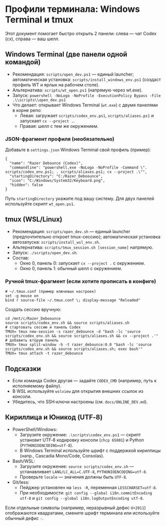 # Профили терминала: Windows Terminal и tmux

Этот документ помогает быстро открыть 2 панели: слева — чат Codex (cx), справа — ваш шелл.

## Windows Terminal (две панели одной командой)
- Рекомендация: `scripts/open_dev.ps1` — единый launcher; автоматическая установка: `scripts/install_windows_env.ps1` (создаст профиль WT и ярлык на рабочем столе).
- Альтернатива: `scripts/wt_open.ps1` (напрямую через wt.exe).
- Запуск: `powershell -NoLogo -NoProfile -ExecutionPolicy Bypass -File .\\scripts\\open_dev.ps1`
- Что делает: открывает Windows Terminal (`wt.exe`) с двумя панелями в корне репо:
  - Левая: загружает `scripts/codex_env.ps1`, `scripts/aliases.ps1` и запускает `cx --project .`.
  - Правая: шелл с тем же окружением.

### JSON-фрагмент профиля (необязательно)
Добавьте в `settings.json` Windows Terminal свой профиль (пример):

```
{
  "name": "Razer Debounce (Codex)",
  "commandline": "powershell.exe -NoLogo -NoProfile -Command \". scripts/codex_env.ps1; . scripts/aliases.ps1; cx --project .\"",
  "startingDirectory": "C:/Razer_Deboounce",
  "icon": "C:/Windows/System32/Keyboard.png",
  "hidden": false
}
```

Путь `startingDirectory` укажите под вашу систему. Для двух панелей используйте скрипт `wt_open.ps1`.

## tmux (WSL/Linux)
- Рекомендация: `scripts/open_dev.sh` — единый launcher (предпочтительно откроет tmux-сессию); автоматическая установка автозапуска: `scripts/install_wsl_env.sh`.
- Альтернатива: `scripts/tmux_session.sh [session_name]` напрямую.
- Запуск: `./scripts/open_dev.sh`.
- Состав:
  - Окно 0, панель 0: запускает `cx --project .` с окружением.
  - Окно 0, панель 1: обычный шелл с окружением.

### Ручной tmux-фрагмент (если хотите прописать в конфиге)
```
# ~/.tmux.conf (пример ключевых настроек)
set -g mouse on
bind r source-file ~/.tmux.conf \; display-message "Reloaded" 
```

Создать сессию вручную:
```
cd /mnt/c/Razer_Deboounce
source scripts/codex_env.sh && source scripts/aliases.sh
# стартовать сессию и панель Codex
TMUX= tmux new-session -s razer_debounce -d "bash -lc 'source scripts/codex_env.sh && source scripts/aliases.sh && cx --project .'"
# добавить вторую панель
TMUX= tmux split-window -h -t razer_debounce:0.0 "bash -lc 'source scripts/codex_env.sh && source scripts/aliases.sh; exec bash'"
TMUX= tmux attach -t razer_debounce
```

## Подсказки
- Если команда Codex другая — задайте `CODEX_CMD` (например, путь к исполняемому файлу).
- В WSL используйте `wslview` для открытия внешних ссылок из консоли.
- Убедитесь, что SSH‑ключи настроены (см. `docs/ONLINE_DEV.md`).

## Кириллица и Юникод (UTF‑8)
- PowerShell/Windows:
  - Загрузите окружение: `.\scripts\codex_env.ps1` — скрипт установит UTF‑8 кодировку консоли (`chcp 65001`) и Python (`PYTHONIOENCODING=utf-8`).
  - В Windows Terminal используйте шрифт с поддержкой кириллицы (напр., Cascadia Mono/Code, Consolas).
- Bash/WSL:
  - Загрузите окружение: `source scripts/codex_env.sh` — устанавливает `LANG/LC_ALL=C.UTF-8`, `PYTHONIOENCODING=utf-8`.
  - Проверьте `locale` — значения должны быть `UTF-8`.
- Git/less:
  - Пейджер установлен на `less -R`, переменная `LESSCHARSET=utf-8`.
  - При необходимости: `git config --global i18n.commitEncoding utf-8` и `git config --global i18n.logOutputEncoding utf-8`.

Если отдельные символы (например, неразрывный дефис `U+2011`) отображаются квадратами, смените шрифт терминала или используйте обычный дефис `-`.
